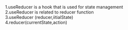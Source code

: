 <!-- summaray of useReducer -->
1.useReducer is a hook that is used for state management 
<br/>
2.useReducer is related to reducer function
<br/>
3.useReducer (reducer,iitialState)
<br/>
4.reducer(currentState,action)